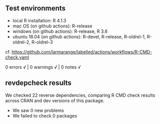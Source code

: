 ## Test environments

* local R installation: R 4.1.3
* mac OS (on github actions): R-release
* windows (on github actions): R-release, R 3.6
* ubuntu 18.04 (on github actions): R-devel, R-release, R-oldrel-1, R-oldrel-2, R-oldrel-3

cf. https://github.com/larmarange/labelled/actions/workflows/R-CMD-check.yaml

0 errors √ | 0 warnings √ | 0 notes √

## revdepcheck results

We checked 22 reverse dependencies, comparing R CMD check results across CRAN and dev versions of this package.

 * We saw 0 new problems
 * We failed to check 0 packages
